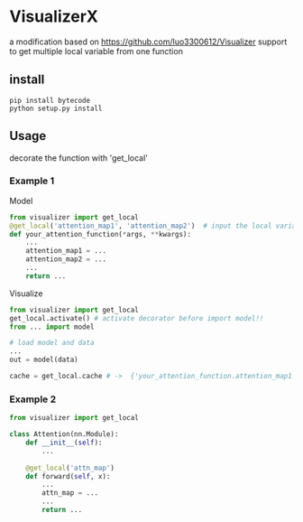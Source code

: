 # VisualizerX
a modification based on https://github.com/luo3300612/Visualizer
support to get multiple local variable from one function

## install
```shell
pip install bytecode
python setup.py install
```

## Usage
decorate the function with 'get_local'

### Example 1
Model
```python
from visualizer import get_local
@get_local('attention_map1', 'attention_map2')  # input the local variables
def your_attention_function(*args, **kwargs):
    ...
    attention_map1 = ... 
    attention_map2 = ... 
    ...
    return ...
```

Visualize
```python
from visualizer import get_local
get_local.activate() # activate decorator before import model!!
from ... import model 

# load model and data
...
out = model(data)

cache = get_local.cache # ->  {'your_attention_function.attention_map1': [attention_map], 'your_attention_function.attention_map2': [attention_map]}
```

### Example 2
```python
from visualizer import get_local

class Attention(nn.Module):
    def __init__(self):
        ...
    
    @get_local('attn_map')
    def forward(self, x):
        ...
        attn_map = ...
        ...
        return ...
```

